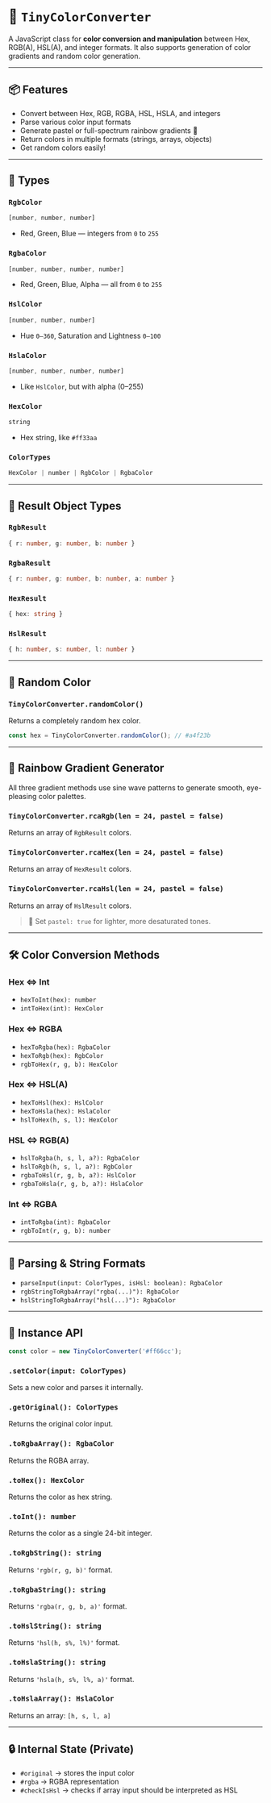 # 🎨 `TinyColorConverter`

A JavaScript class for **color conversion and manipulation** between Hex, RGB(A), HSL(A), and integer formats. It also supports generation of color gradients and random color generation.

---

## 📦 Features

* Convert between Hex, RGB, RGBA, HSL, HSLA, and integers
* Parse various color input formats
* Generate pastel or full-spectrum rainbow gradients 🌈
* Return colors in multiple formats (strings, arrays, objects)
* Get random colors easily!

---

## 🧱 Types

### `RgbColor`

```ts
[number, number, number]
```

* Red, Green, Blue — integers from `0` to `255`

### `RgbaColor`

```ts
[number, number, number, number]
```

* Red, Green, Blue, Alpha — all from `0` to `255`

### `HslColor`

```ts
[number, number, number]
```

* Hue `0–360`, Saturation and Lightness `0–100`

### `HslaColor`

```ts
[number, number, number, number]
```

* Like `HslColor`, but with alpha (0–255)

### `HexColor`

```ts
string
```

* Hex string, like `#ff33aa`

### `ColorTypes`

```ts
HexColor | number | RgbColor | RgbaColor
```

---

## 🧪 Result Object Types

### `RgbResult`

```ts
{ r: number, g: number, b: number }
```

### `RgbaResult`

```ts
{ r: number, g: number, b: number, a: number }
```

### `HexResult`

```ts
{ hex: string }
```

### `HslResult`

```ts
{ h: number, s: number, l: number }
```

---

## 🎲 Random Color

### `TinyColorConverter.randomColor()`

Returns a completely random hex color.

```ts
const hex = TinyColorConverter.randomColor(); // #a4f23b
```

---

## 🌈 Rainbow Gradient Generator

All three gradient methods use sine wave patterns to generate smooth, eye-pleasing color palettes.

### `TinyColorConverter.rcaRgb(len = 24, pastel = false)`

Returns an array of `RgbResult` colors.

### `TinyColorConverter.rcaHex(len = 24, pastel = false)`

Returns an array of `HexResult` colors.

### `TinyColorConverter.rcaHsl(len = 24, pastel = false)`

Returns an array of `HslResult` colors.

> 📌 Set `pastel: true` for lighter, more desaturated tones.

---

## 🛠️ Color Conversion Methods

### Hex <=> Int

* `hexToInt(hex): number`
* `intToHex(int): HexColor`

### Hex <=> RGBA

* `hexToRgba(hex): RgbaColor`
* `hexToRgb(hex): RgbColor`
* `rgbToHex(r, g, b): HexColor`

### Hex <=> HSL(A)

* `hexToHsl(hex): HslColor`
* `hexToHsla(hex): HslaColor`
* `hslToHex(h, s, l): HexColor`

### HSL <=> RGB(A)

* `hslToRgba(h, s, l, a?): RgbaColor`
* `hslToRgb(h, s, l, a?): RgbColor`
* `rgbaToHsl(r, g, b, a?): HslColor`
* `rgbaToHsla(r, g, b, a?): HslaColor`

### Int <=> RGBA

* `intToRgba(int): RgbaColor`
* `rgbToInt(r, g, b): number`

---

## 🔄 Parsing & String Formats

* `parseInput(input: ColorTypes, isHsl: boolean): RgbaColor`
* `rgbStringToRgbaArray("rgba(...)"): RgbaColor`
* `hslStringToRgbaArray("hsl(...)"): RgbaColor`

---

## 🧪 Instance API

```ts
const color = new TinyColorConverter('#ff66cc');
```

### `.setColor(input: ColorTypes)`

Sets a new color and parses it internally.

### `.getOriginal(): ColorTypes`

Returns the original color input.

### `.toRgbaArray(): RgbaColor`

Returns the RGBA array.

### `.toHex(): HexColor`

Returns the color as hex string.

### `.toInt(): number`

Returns the color as a single 24-bit integer.

### `.toRgbString(): string`

Returns `'rgb(r, g, b)'` format.

### `.toRgbaString(): string`

Returns `'rgba(r, g, b, a)'` format.

### `.toHslString(): string`

Returns `'hsl(h, s%, l%)'` format.

### `.toHslaString(): string`

Returns `'hsla(h, s%, l%, a)'` format.

### `.toHslaArray(): HslaColor`

Returns an array: `[h, s, l, a]`

---

## 🔒 Internal State (Private)

* `#original` → stores the input color
* `#rgba` → RGBA representation
* `#checkIsHsl` → checks if array input should be interpreted as HSL
